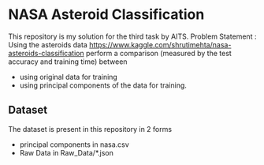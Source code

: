 # NASA Asteroid Classification

This repository is my solution for the third task by AITS.
Problem Statement :
Using the asteroids data <https://www.kaggle.com/shrutimehta/nasa-asteroids-classification>
perform a comparison (measured by the test accuracy and training time) between 
- using original data for training
- using principal components of the data for training.

## Dataset

The dataset is present in this repository in 2 forms
- principal components in nasa.csv
- Raw Data in Raw_Data/*.json